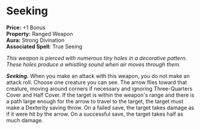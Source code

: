 # Seeking

**Price:** +1 Bonus  
**Property:** Ranged Weapon  
**Aura:** Strong Divination  
**Associated Spell:** True Seeing  

*This weapon is pierced with numerous tiny holes in a decorative pattern. These holes produce a whistling sound when air moves through them.*

***Seeking.*** When you make an attack with this weapon, you do not make an attack roll. Choose one creature you can see. The arrow flies toward that creature, moving around corners if necessary and ignoring Three-Quarters Cover and Half Cover. If the target is within the weapon's range and there is a path large enough for the arrow to travel to the target, the target must make a Dexterity saving throw. On a failed save, the target takes damage as if it were hit by the arrow. On a successful save, the target takes half as much damage.